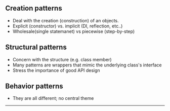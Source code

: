 
## Creation patterns
- Deal with the creation (construction) of an objects.
- Explicit (constructor) vs. implicit (DI, reflection, etc..)
- Wholesale(single statemanet) vs piecewise (step-by-step)

## Structural patterns
- Concern with the structure (e.g. class member)
- Many patterns are wrappers that mimic the underlying class's interface
- Stress the importance of good API design
## Behavior patterns
- They are all different; no central theme

---